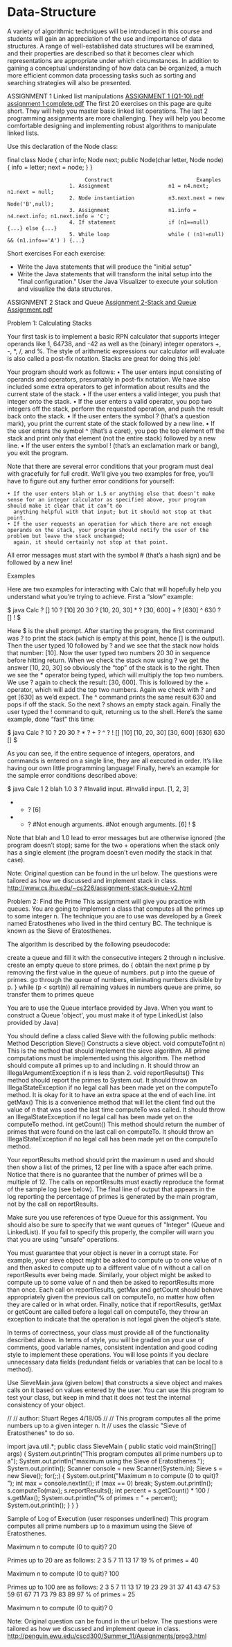 # Data-Structure
A variety of algorithmic techniques will be introduced in this course and students will gain an appreciation of the use and importance of data structures. A range of well-established data structures will be examined, and their properties are described so that it becomes clear which representations are appropriate under which circumstances. In addition to gaining a conceptual understanding of how data can be organized, a much more efficient common data processing tasks such as sorting and searching strategies will also be presented.


ASSIGNMENT 1 Linked list manipulations
[ASSIGNMENT 1 (Q1-10).pdf](https://github.com/kitkatlky/Data-Structure/files/7598099/ASSIGNMENT.1.Q1-10.pdf)
[assignment 1 complete.pdf](https://github.com/kitkatlky/Data-Structure/files/7598101/assignment.1.complete.pdf)
The first 20 exercises on this page are quite short. They will help you master basic linked list operations. The last 2 programming assignments are more
challenging. They will help you become comfortable designing and implementing robust algorithms to manipulate linked lists.

Use this declaration of the Node class:

final class Node
{
  char info;
  Node next;
    public Node(char letter, Node node)
    {
      info = letter;
      next = node;
    }
}

                             Construct                           Examples
                        1. Assignment                   n1 = n4.next; n1.next = null;
                        2. Node instantiation           n3.next.next = new Node('B',null);
                        3. Assignment                   n1.info = n4.next.info; n1.next.info = 'C';
                        4. If statement                 if (n1==null) {...} else {...}
                        5. While loop                   while ( (n1!=null) && (n1.info=='A') ) {...}
                        
Short exercises
For each exercise:
- Write the Java statements that will produce the "initial setup"
- Write the Java statements that will transform the inital setup into the "final configuration."
User the Java Visualizer to execute your solution and visualize the data structures.



ASSIGNMENT 2 Stack and Queue
[Assignment 2-Stack and Queue Assignment.pdf](https://github.com/kitkatlky/Data-Structure/files/7598123/Assignment.2-Stack.and.Queue.Assignment.pdf)

Problem 1: Calculating Stacks

Your first task is to implement a basic RPN calculator that supports integer operands like 1, 64738, and -42 as well as the (binary) integer operators +, -, *, /, and %. The style of arithmetic expressions our calculator will evaluate is also called a post-fix notation. Stacks are great for doing this job!

Your program should work as follows:
    • The user enters input consisting of operands and operators, presumably in post-fix notation. We have also included some extra operators to get information about results 
      and the current state of the stack.
    • If the user enters a valid integer, you push that integer onto the stack.
    • If the user enters a valid operator, you pop two integers off the stack, perform the requested operation, and push the result back onto the stack.
    • If the user enters the symbol ? (that’s a question mark), you print the current state of the stack followed by a new line.
    • If the user enters the symbol ^ (that’s a caret), you pop the top element off the stack and print only that element (not the entire stack) followed by a new line.
    • If the user enters the symbol ! (that’s an exclamation mark or bang), you exit the program.
    
Note that there are several error conditions that your program must deal with gracefully for full credit. We’ll give you two examples for free, you’ll have to figure out any further error conditions for yourself:

    • If the user enters blah or 1.5 or anything else that doesn’t make sense for an integer calculator as specified above, your program should make it clear that it can’t do 
      anything helpful with that input; but it should not stop at that point.
    • If the user requests an operation for which there are not enough operands on the stack, your program should notify the user of the problem but leave the stack unchanged;
      again, it should certainly not stop at that point.
      
All error messages must start with the symbol # (that’s a hash sign) and be followed by a new line!

Examples

Here are two examples for interacting with Calc that will hopefully help you understand what you’re trying to achieve. First a “slow” example:

$ java Calc
?
[]
10
?
[10]
20 30
?
[10, 20, 30]
*
?
[30, 600]
+
?
[630]
^
630
?
[]
!
$

Here $ is the shell prompt. After starting the program, the first command was ? to print the stack (which is empty at this point, hence [] is the output). Then the user typed 10 followed by ? and we see that the stack now holds that number: [10]. Now the user typed two numbers 20 30 in sequence before hitting return. When we check the stack now using ? we get the answer [10, 20, 30] so obviously the “top” of the stack is to the right. Then we see the * operator being typed, which will multiply the top two numbers. We use ? again to check the result: [30, 600]. This is followed by the + operator, which will add the top two numbers. Again we check with ? and get [630] as we’d expect. The ^ command prints the same result 630 and pops if off the stack. So the next ? shows an empty stack again. Finally the user typed the ! command to quit, returning us to the shell. Here’s the same example, done “fast” this time:

$ java Calc
? 10 ? 20 30 ? * ? + ? ^ ? !
[]
[10]
[10, 20, 30]
[30, 600]
[630]
630
[]
$

As you can see, if the entire sequence of integers, operators, and commands is entered on a single line, they are all executed in order. It’s like having our own little programming language! Finally, here’s an example for the sample error conditions described above:

$ java Calc
1 2 blah 1.0 3 ?
#Invalid input.
#Invalid input.
[1, 2, 3]
+ + ?
[6]
+ + ?
#Not enough arguments.
#Not enough arguments.
[6]
!
$

Note that blah and 1.0 lead to error messages but are otherwise ignored (the program doesn’t stop); same for the two + operations when the stack only has a single element (the program doesn’t even modify the stack in that case).

Note: Original question can be found in the url below. The questions were tailored as how we discussed and implement stack in class.
http://www.cs.jhu.edu/~cs226/assignment-stack-queue-v2.html


Problem 2: Find the Prime
This assignment will give you practice with queues. You are going to implement a class that computes all the primes up to some integer n. The technique you are to use was developed by a Greek named Eratosthenes who lived in the third century BC. The technique is known as the Sieve of Eratosthenes.

The algorithm is described by the following pseudocode:

create a queue and fill it with the consecutive integers 2 through n inclusive. 
create an empty queue to store primes. 
do { 
      obtain the next prime p by removing the first value in the queue of numbers. 
      put p into the queue of primes. 
      go through the queue of numbers, eliminating numbers divisible by p. 
} while (p < sqrt(n)) 
all remaining values in numbers queue are prime, so transfer them to primes queue

You are to use the Queue interface provided by Java. When you want to construct a Queue 'object', you must make it of type LinkedList (also provided by Java)

You should define a class called Sieve with the following public methods:
                  Method                                          Description
Sieve()                            Constructs a sieve object.
void computeTo(int n)              This is the method that should implement the sieve algorithm. All prime computations must be implemented using this algorithm. 
                                   The method should compute all primes up to and including n. It should throw an IllegalArgumentException if n is less than 2.
void reportResults()               This method should report the primes to System.out. It should throw an IllegalStateException if no legal call has been made yet on the 
                                   computeTo method. It is okay for it to have an extra space at the end of each line.
int getMax()                       This is a convenience method that will let the client find out the value of n that was used the last time computeTo was called. It should 
                                   throw an IllegalStateException if no legal call has been made yet on the computeTo method.
int getCount()                     This method should return the number of primes that were found on the last call on computeTo. It should throw an IllegalStateException if no                                      legal call has been made yet on the computeTo method.

Your reportResults method should print the maximum n used and should then show a list of the primes, 12 per line with a space after each prime. Notice that there is no guarantee that the number of primes will be a multiple of 12. The calls on reportResults must exactly reproduce the format of the sample log (see below). The final line of output that appears in the log reporting the percentage of primes is generated by the main program, not by the call on reportResults.

Make sure you use references of type Queue for this assignment. You should also be sure to specify that we want queues of "Integer" (Queue<Integer> and LinkedList<Integer>). If you fail to specify this properly, the compiler will warn you that you are using "unsafe" operations.

You must guarantee that your object is never in a corrupt state. For example, your sieve object might be asked to compute up to one value of n and then asked to compute up to a different value of n without a call on reportResults ever being made. Similarly, your object might be asked to compute up to some value of n and then be asked to reportResults more than once. Each call on reportResults, getMax and getCount should behave appropriately given the previous call on computeTo, no matter how often they are called or in what order. Finally, notice that if reportResults, getMax or getCount are called before a legal call on computeTo, they throw an exception to indicate that the operation is not legal given the object’s state.

In terms of correctness, your class must provide all of the functionality described above. In terms of style, you will be graded on your use of comments, good variable names, consistent indentation and good coding style to implement these operations. You will lose points if you declare unnecessary data fields (redundant fields or variables that can be local to a method).

Use SieveMain.java (given below) that constructs a sieve object and makes calls on it based on values entered by the user. You can use this program to test your class, but keep in mind that it does not test the internal consistency of your object.

//
// author: Stuart Reges 4/18/05
//
// This program computes all the prime numbers up to a given integer n. It
// uses the classic "Sieve of Eratosthenes" to do so.
  
import java.util.*;
public class SieveMain {
    public static void main(String[] args) {
        System.out.println("This program computes all prime numbers up to a");
        System.out.println("maximum using the Sieve of Eratosthenes.");
        System.out.println();
        Scanner console = new Scanner(System.in);
        Sieve s = new Sieve();
        for(;;) {
            System.out.print("Maximum n to compute (0 to quit)? ");
            int max = console.nextInt();
            if (max == 0)
                break;
            System.out.println();
            s.computeTo(max);
            s.reportResults();
            int percent = s.getCount() * 100 / s.getMax();
            System.out.println("% of primes = " + percent);
             System.out.println();
          }
     }
}

  
Sample of Log of Execution (user responses underlined)
This program computes all prime numbers up to a
maximum using the Sieve of Eratosthenes.
  
Maximum n to compute (0 to quit)? 20
  
Primes up to 20 are as follows:
2 3 5 7 11 13 17 19
% of primes = 40
  
Maximum n to compute (0 to quit)? 100
  
Primes up to 100 are as follows:
2 3 5 7 11 13 17 19 23 29 31 37
41 43 47 53 59 61 67 71 73 79 83 89
97
% of primes = 25
  
Maximum n to compute (0 to quit)? 0
  
Note: Original question can be found in the url below. The questions were tailored as how we discussed and implement queue in class.
http://penguin.ewu.edu/cscd300/Summer_11/Assignments/prog3.html
